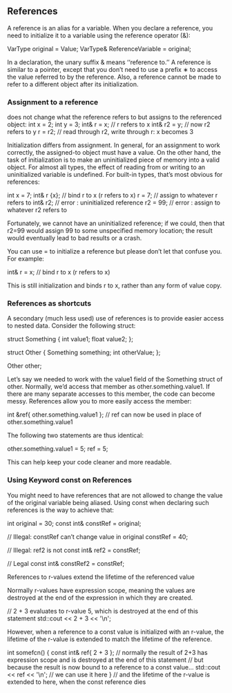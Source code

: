 ## References

A reference is an alias for a variable. When you declare a reference, you need to initialize it to a variable using the reference operator (&):

  VarType original = Value;
  VarType& ReferenceVariable = original;

In a declaration, the unary suffix & means ‘‘reference to.’’ A reference is similar to a pointer, except that you don’t need to use a prefix ∗ to access the value referred to by the reference. Also, a reference cannot be made to refer to a different object after its initialization.



### Assignment to a reference

does not change what the reference refers to but assigns to the referenced object:
int x = 2;
int y = 3;
int& r = x; // r refers to x
int& r2 = y; // now r2 refers to y
r = r2; // read through r2, write through r: x becomes 3

Initialization differs from assignment. In general, for an assignment to work correctly, the assigned-to object must have a value. On the other hand, the task of initialization is to make an uninitialized piece of memory into a valid object. For almost all types, the effect of reading from or writing to an uninitialized variable is undefined. For built-in types, that’s most obvious for references:

  int x = 7;
  int& r {x};   // bind r to x (r refers to x)
  r = 7;        // assign to whatever r refers to
  int& r2;      // error : uninitialized reference
  r2 = 99;      // error : assign to whatever r2 refers to

Fortunately, we cannot have an uninitialized reference; if we could, then that r2=99 would assign 99 to some unspecified memory location; the result would eventually lead to bad results or a crash.

You can use = to initialize a reference but please don’t let that confuse you. For example:

  int& r = x; // bind r to x (r refers to x)

This is still initialization and binds r to x, rather than any form of value copy.


### References as shortcuts

A secondary (much less used) use of references is to provide easier access to nested data. Consider the following struct:

  struct Something
  {
    int value1;
    float value2;
  };

  struct Other
  {
    Something something;
    int otherValue;
  };

  Other other;

Let’s say we needed to work with the value1 field of the Something struct of other. Normally, we’d access that member as other.something.value1. If there are many separate accesses to this member, the code can become messy. References allow you to more easily access the member:

  int &ref{ other.something.value1 };
  // ref can now be used in place of other.something.value1

The following two statements are thus identical:

  other.something.value1 = 5;
  ref = 5;

This can help keep your code cleaner and more readable.



### Using Keyword const on References

You might need to have references that are not allowed to change the value of the original variable being aliased. Using const when declaring such references is the way to achieve that:

  int original = 30;
  const int& constRef = original;

  // Illegal: constRef can’t change value in original
  constRef = 40;

  //  Illegal: ref2 is not const
  int& ref2 = constRef;

  // Legal
  const int& constRef2 = constRef;

References to r-values extend the lifetime of the referenced value

Normally r-values have expression scope, meaning the values are destroyed at the end of the expression in which they are created.

  // 2 + 3 evaluates to r-value 5, which is destroyed at the end of this statement
  std::cout << 2 + 3 << '\n';

However, when a reference to a const value is initialized with an r-value, the lifetime of the r-value is extended to match the lifetime of the reference.

  int somefcn()
  {
      const int& ref{ 2 + 3 }; // normally the result of 2+3 has expression scope and is destroyed at the end of this statement
      // but because the result is now bound to a reference to a const value...
      std::cout << ref << '\n'; // we can use it here
  } // and the lifetime of the r-value is extended to here, when the const reference dies
